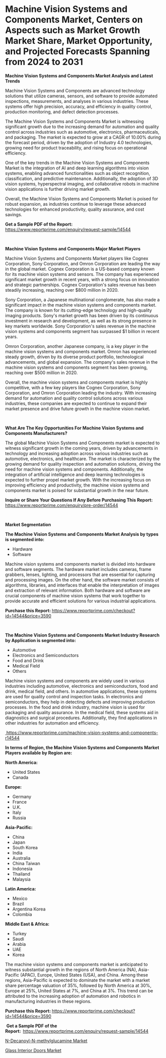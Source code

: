 <p><h1>Machine Vision Systems and Components Market, Centers on Aspects such as Market Growth Market Share, Market Opportunity, and Projected Forecasts Spanning from 2024 to 2031</h1></p><p><strong>Machine Vision Systems and Components Market Analysis and Latest Trends</strong></p>
<p><p>Machine Vision Systems and Components are advanced technology solutions that utilize cameras, sensors, and software to provide automated inspections, measurements, and analyses in various industries. These systems offer high precision, accuracy, and efficiency in quality control, production monitoring, and defect detection processes.</p><p>The Machine Vision Systems and Components Market is witnessing significant growth due to the increasing demand for automation and quality control across industries such as automotive, electronics, pharmaceuticals, and packaging. The market is expected to grow at a CAGR of 10.00% during the forecast period, driven by the adoption of Industry 4.0 technologies, growing need for product traceability, and rising focus on operational efficiency.</p><p>One of the key trends in the Machine Vision Systems and Components Market is the integration of AI and deep learning algorithms into vision systems, enabling advanced functionalities such as object recognition, classification, and predictive maintenance. Additionally, the adoption of 3D vision systems, hyperspectral imaging, and collaborative robots in machine vision applications is further driving market growth.</p><p>Overall, the Machine Vision Systems and Components Market is poised for robust expansion, as industries continue to leverage these advanced technologies for enhanced productivity, quality assurance, and cost savings.</p></p>
<p><strong>Get a Sample PDF of the Report:&nbsp;</strong> <a href="https://www.reportprime.com/enquiry/request-sample/14544">https://www.reportprime.com/enquiry/request-sample/14544</a></p>
<p>&nbsp;</p>
<p><strong>Machine Vision Systems and Components Major Market Players</strong></p>
<p><p>Machine Vision Systems and Components Market players like Cognex Corporation, Sony Corporation, and Omron Corporation are leading the way in the global market. Cognex Corporation is a US-based company known for its machine vision systems and sensors. The company has experienced significant market growth in recent years, with a strong focus on innovation and strategic partnerships. Cognex Corporation's sales revenue has been steadily increasing, reaching over $800 million in 2020.</p><p>Sony Corporation, a Japanese multinational conglomerate, has also made a significant impact in the machine vision systems and components market. The company is known for its cutting-edge technology and high-quality imaging products. Sony's market growth has been driven by its continuous investment in research and development, as well as its strong presence in key markets worldwide. Sony Corporation's sales revenue in the machine vision systems and components segment has surpassed $1 billion in recent years.</p><p>Omron Corporation, another Japanese company, is a key player in the machine vision systems and components market. Omron has experienced steady growth, driven by its diverse product portfolio, technological advancements, and global expansion. The company's sales revenue in the machine vision systems and components segment has been growing, reaching over $500 million in 2020.</p><p>Overall, the machine vision systems and components market is highly competitive, with a few key players like Cognex Corporation, Sony Corporation, and Omron Corporation leading the industry. With increasing demand for automation and quality control solutions across various industries, these companies are expected to continue to expand their market presence and drive future growth in the machine vision market.</p></p>
<p>&nbsp;</p>
<p><strong>What Are The Key Opportunities For Machine Vision Systems and Components Manufacturers?</strong></p>
<p><p>The global Machine Vision Systems and Components market is expected to witness significant growth in the coming years, driven by advancements in technology and increasing adoption across various industries such as automotive, electronics, and healthcare. The market is characterized by the growing demand for quality inspection and automation solutions, driving the need for machine vision systems and components. Additionally, the integration of artificial intelligence and deep learning technologies is expected to further propel market growth. With the increasing focus on improving efficiency and productivity, the machine vision systems and components market is poised for substantial growth in the near future.</p></p>
<p><strong>Inquire or Share Your Questions If Any Before Purchasing This Report:</strong> <a href="https://www.reportprime.com/enquiry/pre-order/14544">https://www.reportprime.com/enquiry/pre-order/14544</a></p>
<p>&nbsp;</p>
<p><strong>Market Segmentation</strong></p>
<p><strong>The Machine Vision Systems and Components Market Analysis by types is segmented into:</strong></p>
<p><ul><li>Hardware</li><li>Software</li></ul></p>
<p><p>Machine vision systems and components market is divided into hardware and software segments. The hardware market includes cameras, frame grabbers, lenses, lighting, and processors that are essential for capturing and processing images. On the other hand, the software market consists of algorithms, libraries, and interfaces that enable the interpretation of images and extraction of relevant information. Both hardware and software are crucial components of machine vision systems that work together to provide accurate and efficient solutions for various industrial applications.</p></p>
<p><strong>Purchase this Report:&nbsp;</strong><a href="https://www.reportprime.com/checkout?id=14544&price=3590">https://www.reportprime.com/checkout?id=14544&price=3590</a></p>
<p>&nbsp;</p>
<p><strong>The Machine Vision Systems and Components Market Industry Research by Application is segmented into:</strong></p>
<p><ul><li>Automotive</li><li>Electronics and Semiconductors</li><li>Food and Drink</li><li>Medical Field</li><li>Others</li></ul></p>
<p><p>Machine vision systems and components are widely used in various industries including automotive, electronics and semiconductors, food and drink, medical field, and others. In automotive applications, these systems are used for quality control and inspection tasks. In electronics and semiconductors, they help in detecting defects and improving production processes. In the food and drink industry, machine vision is used for packaging and quality assurance. In the medical field, these systems aid in diagnostics and surgical procedures. Additionally, they find applications in other industries for automation and efficiency.</p></p>
<p><a href="https://www.reportprime.com/machine-vision-systems-and-components-r14544">&nbsp;https://www.reportprime.com/machine-vision-systems-and-components-r14544</a></p>
<p><strong>In terms of Region, the Machine Vision Systems and Components Market Players available by Region are:</strong></p>
<p>
    <p> <strong> North America: </strong>
        <ul>
            <li>United States</li>
            <li>Canada</li>
        </ul>
        </p> 
    <p> <strong> Europe: </strong>
        <ul>
            <li>Germany</li>
            <li>France</li>
            <li>U.K.</li>
            <li>Italy</li>
            <li>Russia</li>
        </ul>
        </p> 
    <p> <strong> Asia-Pacific: </strong>
        <ul>
            <li>China</li>
            <li>Japan</li>
            <li>South Korea</li>
            <li>India</li>
            <li>Australia</li>
            <li>China Taiwan</li>
            <li>Indonesia</li>
            <li>Thailand</li>
            <li>Malaysia</li>
        </ul>
        </p> 
    <p> <strong> Latin America: </strong>
        <ul>
            <li>Mexico</li>
            <li>Brazil</li>
            <li>Argentina Korea</li>
            <li>Colombia</li>
        </ul>
        </p> 
    <p> <strong> Middle East & Africa: </strong>
        <ul>
            <li>Turkey</li>
            <li>Saudi</li>
            <li>Arabia</li>
            <li>UAE</li>
            <li>Korea</li>
        </ul>
    </p>
    </p>
<p><p>The machine vision systems and components market is anticipated to witness substantial growth in the regions of North America (NA), Asia-Pacific (APAC), Europe, United States (USA), and China. Among these regions, Asia-Pacific is expected to dominate the market with a market share percentage valuation of 35%, followed by North America at 30%, Europe at 25%, United States at 7%, and China at 3%. This trend can be attributed to the increasing adoption of automation and robotics in manufacturing industries in these regions.</p></p>
<p><strong>Purchase this Report: </strong><a href="https://www.reportprime.com/checkout?id=14544&price=3590">https://www.reportprime.com/checkout?id=14544&price=3590</a></p>
<p>&nbsp;<strong>Get a Sample PDF of the Report:&nbsp;&nbsp;</strong><a href="https://www.reportprime.com/enquiry/request-sample/14544">https://www.reportprime.com/enquiry/request-sample/14544</a></p>
<p><strong></strong></p>
<p><p><a href="https://www.linkedin.com/pulse/n-decanoyl-n-methylglucamine-market-size-examines-its-scope-primary-hbfie">N-Decanoyl-N-methylglucamine Market</a></p><p><a href="https://issuu.com/reportprime-2/docs/glass-interior-doors-market-size-2030.pptx">Glass Interior Doors Market</a></p></p>